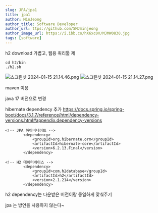 ```yaml
---
slug: JPA/jpa1
title: jpa1
author: MinJeong
author_title: Software Developer
author_url: ttps://github.com/SMJminjeong
author_image_url: https://i.ibb.co/hX6xc0V/MJMW0830.jpg
tags: [software]
---
```



h2 download
가볍고, 웹용 쿼리툴 제

```angular2html
cd h2/bin 
./h2.sh
```
![스크린샷 2024-01-15 21.14.46.png](..%2F..%2F..%2F..%2F..%2F..%2F..%2Fvar%2Ffolders%2F23%2F0mj819n52sb6k9dsmqdfr2tc0000gn%2FT%2FTemporaryItems%2FNSIRD_screencaptureui_bpXoqW%2F%EC%8A%A4%ED%81%AC%EB%A6%B0%EC%83%B7%202024-01-15%2021.14.46.png)
![스크린샷 2024-01-15 21.14.27.png](..%2F..%2F..%2F..%2F..%2F..%2F..%2Fvar%2Ffolders%2F23%2F0mj819n52sb6k9dsmqdfr2tc0000gn%2FT%2FTemporaryItems%2FNSIRD_screencaptureui_z92WuD%2F%EC%8A%A4%ED%81%AC%EB%A6%B0%EC%83%B7%202024-01-15%2021.14.27.png)

maven 이용

java 17 버전으로 변경

hibernate dependency 추가
https://docs.spring.io/spring-boot/docs/3.1.7/reference/html/dependency-versions.html#appendix.dependency-versions

```angular2html
<!-- JPA 하이버네이트 -->
        <dependency>
            <groupId>org.hibernate.orm</groupId>
            <artifactId>hibernate-core</artifactId>
            <version>6.2.13.Final</version>
        </dependency>

<!-- H2 데이터베이스 -->
        <dependency>
            <groupId>com.h2database</groupId>
            <artifactId>h2</artifactId>
            <version>2.1.214</version>
        </dependency>
```
h2 dependency는 다운받은 버전이랑 동일하게 맞춰주기

jpa 는 방언을 사용하지 않는다~



